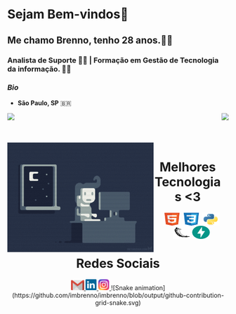 # Sejam Bem-vindos👋


## Me chamo Brenno, tenho 28 anos.:raising_hand_man:
### Analista de Suporte :technologist: | Formação em Gestão de Tecnologia da informação. :man_student:

### _Bio_
- **São Paulo, SP** :brazil:

<div>

   <img height="180em"
        src="https://github-readme-stats.vercel.app/api?username=imbrenno&show_icons=true&theme=midnight-purple&include_all_commits=true&count_private=true" />
   <img align="right" height="180em"
        src="https://github-readme-stats.vercel.app/api/top-langs/?username=imbrenno&layout=compact&langs_count=16&theme=midnight-purple" />
</div>
<br>


<div align="center">
 <div style="display: inline_block"><br>
    <img align="left" height="250" alt="coding-time" src="code.gif">
    <h1 align="center">Melhores Tecnologias <3</h1>
    <img align="center" height="30" width="40" alt="html-icon" src="https://raw.githubusercontent.com/devicons/devicon/master/icons/html5/html5-original.svg">
    <img align="center" height="30" width="40" alt="css-icon" src="https://raw.githubusercontent.com/devicons/devicon/master/icons/css3/css3-original.svg">
    <img align="center" height="30" width="40" alt="python-icon" src="https://github.com/devicons/devicon/blob/master/icons/python/python-original.svg">
    <img align="center" height="30" width="40" alt="flask-icon" src="https://github.com/devicons/devicon/blob/master/icons/flask/flask-original.svg">
    <img align="center" height="30" width="40" alt="fastapi-icon" src="https://github.com/devicons/devicon/blob/master/icons/fastapi/fastapi-original.svg">
     
   <h1 align="center">Redes Sociais</h1>
    <a href = "mailto: brennomaia10@gmail.com">
      <img width="30" src="gmail.svg">
    </a>
    <a href = "https://www.linkedin.com/in/brenno-maia/">
      <img width="25" src="linkedin.svg">
    </a>
    <a href = "https://www.instagram.com/brenno_____________/">
      <img width="25" src="instagram.png">
    </a>
   ![Snake animation](https://github.com/imbrenno/imbrenno/blob/output/github-contribution-grid-snake.svg)
</div>


